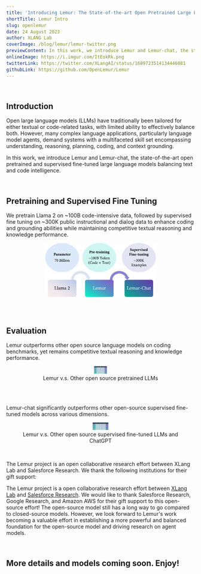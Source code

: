 ```yaml
---
title: 'Introducing Lemur: The State-of-the-art Open Pretrained Large Language Models Balancing Text and Code Capabilities'
shortTitle: Lemur Intro
slug: openlemur
date: 24 August 2023
author: XLANG Lab
coverImage: /blog/lemur/lemur-twitter.png
previewContent: In this work, we introduce Lemur and Lemur-chat, the state-of-the-art open pretrained and supervised fine-tuned large language models balancing text and code intelligence.
onlineImage: https://i.imgur.com/ItEokRk.png
twitterLink: https://twitter.com/XLangAI/status/1689723514134446081
githubLink: https://github.com/OpenLemur/Lemur
---
```


<br>

## Introduction

Open large language models (LLMs) have traditionally been tailored for either textual or code-related tasks, with limited ability to effectively balance both. However, many complex language applications, particularly language model agents, demand systems with a multifaceted skill set encompassing understanding, reasoning, planning, coding, and context grounding. 

In this work, we introduce Lemur and Lemur-chat, the state-of-the-art open pretrained and supervised fine-tuned large language models balancing text and code intelligence.

<br>

## Pretraining and Supervised Fine Tuning

We pretrain Llama 2 on ~100B code-intensive data, followed by supervised fine tuning on ~300K public instructional and dialog data to enhance coding and grounding abilities while maintaining competitive textual reasoning and knowledge performance.

<figure style="display: flex; justify-content: center;">  
  <img src="/blog/lemur/train_procedure.png" width="70%" height="70%">  
</figure>  

<br><br>

## Evaluation

Lemur outperforms other open source language models on coding benchmarks, yet remains competitive textual reasoning and knowledge performance.


<figure style="text-align: center;">  
  <img src="/blog/lemur/base-model.png" height=20>  
  <figcaption style="text-align: center;">Lemur v.s. Other open source pretrained LLMs</figcaption>  
</figure>  

<br>
<br>

Lemur-chat significantly outperforms other open-source supervised fine-tuned models across various dimensions. 


<figure style="text-align: center;">  
  <img src="/blog/lemur/chat-model.png" height=20>  
  <figcaption style="text-align: center;">Lemur v.s. Other open source supervised fine-tuned LLMs and ChatGPT</figcaption>  
</figure>  

<br>

The Lemur project is an open collaborative research effort between XLang Lab and Salesforce Research. We thank the following institutions for their gift support:

The Lemur project is a open collaborative research effort between [XLang Lab](https://xlang.ai) and [Salesforce Research](https://www.salesforceairesearch.com/). We would like to thank Salesforce Research, Google Research, and Amazon AWS for their gift support to this open-source effort! The open-source model still has a long way to go compared to closed-source models. However, we look forward to Lemur's work becoming a valuable effort in establishing a more powerful and balanced foundation for the open-source model and driving research on agent models.

<br>

## More details and models coming soon. Enjoy!

<br>
